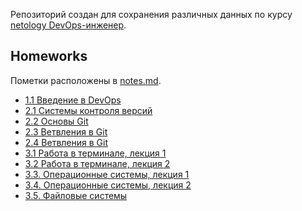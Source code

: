 Репозиторий создан для сохранения различных данных по курсу [netology DevOps-инженер](https://netology.ru/programs/devops).

## Homeworks

Пометки расположены в [notes.md](/src/homework/notes.md).

* [1.1 Введение в DevOps](/src/homework/1.1) 
* [2.1 Системы контроля версий](/src/homework/2.1)
* [2.2 Основы Git](/src/homework/2.2)
* [2.3 Ветвления в Git](/src/homework/2.3)
* [2.4 Ветвления в Git](/src/homework/2.4)
* [3.1 Работа в терминале, лекция 1](/src/homework/3.1)
* [3.2 Работа в терминале, лекция 2](/src/homework/3.2)
* [3.3. Операционные системы, лекция 1](/src/homework/3.3)
* [3.4. Операционные системы, лекция 2](/src/homework/3.4)
* [3.5. Файловые системы](/src/homework/3.5)
